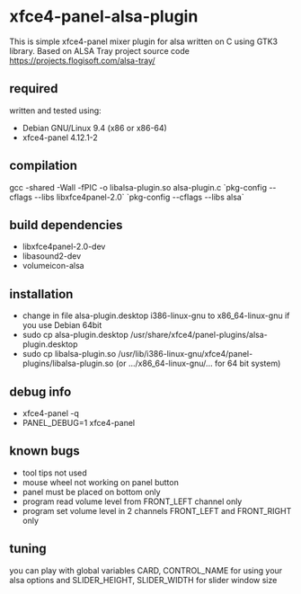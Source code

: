 # xfce4-panel-alsa-plugin
This is simple xfce4-panel mixer plugin for alsa written on C using GTK3 library. Based on ALSA Tray project source code https://projects.flogisoft.com/alsa-tray/
## required
written and tested using:
- Debian GNU/Linux 9.4 (x86 or x86-64)
- xfce4-panel 4.12.1-2
## compilation
gcc -shared -Wall -fPIC -o libalsa-plugin.so alsa-plugin.c \`pkg-config --cflags --libs libxfce4panel-2.0\` \`pkg-config --cflags --libs alsa\`
## build dependencies
- libxfce4panel-2.0-dev
- libasound2-dev
- volumeicon-alsa
## installation
- change in file alsa-plugin.desktop i386-linux-gnu to x86_64-linux-gnu if you use Debian 64bit
- sudo cp alsa-plugin.desktop /usr/share/xfce4/panel-plugins/alsa-plugin.desktop
- sudo cp libalsa-plugin.so /usr/lib/i386-linux-gnu/xfce4/panel-plugins/libalsa-plugin.so (or .../x86_64-linux-gnu/... for 64 bit system)
## debug info
- xfce4-panel -q
- PANEL_DEBUG=1 xfce4-panel
## known bugs
- tool tips not used
- mouse wheel not working on panel button
- panel must be placed on bottom only
- program read volume level from FRONT_LEFT channel only
- program set volume level in 2 channels FRONT_LEFT and FRONT_RIGHT only
## tuning
you can play with global variables CARD, CONTROL_NAME for using your alsa options and SLIDER_HEIGHT, SLIDER_WIDTH for slider window size
